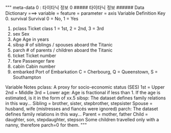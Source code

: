 """
meta-data
0 : 타이타닉 정보
0 ##### 타이타닉 정보 ######
Data Dictionary ===> variable = feature = parameter = axis 
Variable	Definition	Key
0. survival	Survival	0 = No, 1 = Yes
1. pclass	Ticket class	1 = 1st, 2 = 2nd, 3 = 3rd
2. sex	Sex	
3. Age	Age in years	
4. sibsp	# of siblings / spouses aboard the Titanic	
5. parch	# of parents / children aboard the Titanic	
6. ticket	Ticket number	
7. fare	Passenger fare	
8. cabin	Cabin number	
9. embarked	Port of Embarkation	C = Cherbourg, Q = Queenstown, S = Southampton


Variable Notes
pclass: A proxy for socio-economic status (SES)
1st = Upper
2nd = Middle
3rd = Lower
age: Age is fractional if less than 1. If the age is estimated, is it in the form of xx.5
sibsp: The dataset defines family relations in this way...
Sibling = brother, sister, stepbrother, stepsister
Spouse = husband, wife (mistresses and fiancés were ignored)
parch: The dataset defines family relations in this way...
Parent = mother, father
Child = daughter, son, stepdaughter, stepson
Some children travelled only with a nanny, therefore parch=0 for them.
"""